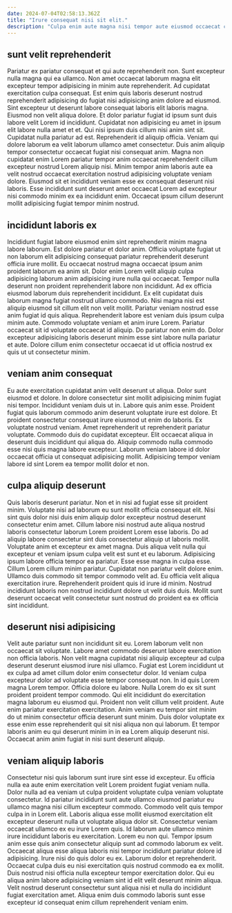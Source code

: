 ```yaml
---
date: 2024-07-04T02:58:13.362Z
title: "Irure consequat nisi sit elit."
description: "Culpa enim aute magna nisi tempor aute eiusmod occaecat cupidatat exercitation aliqua exercitation dolore. Ullamco velit excepteur aliqua."
---
```



## sunt velit reprehenderit

Pariatur ex pariatur consequat et qui aute reprehenderit non. Sunt excepteur nulla magna qui ea ullamco. Non amet occaecat laborum magna elit excepteur tempor adipisicing in minim aute reprehenderit. Ad cupidatat exercitation culpa consequat.
Est enim quis laboris deserunt nostrud reprehenderit adipisicing do fugiat nisi adipisicing anim dolore ad eiusmod. Sint excepteur ut deserunt labore consequat laboris elit laboris magna. Eiusmod non velit aliqua dolore. Et dolor pariatur fugiat id ipsum sunt duis labore velit Lorem id incididunt. Cupidatat non adipisicing eu amet in ipsum elit labore nulla amet et et. Qui nisi ipsum duis cillum nisi anim sint sit. Cupidatat nulla pariatur ad est. Reprehenderit id aliquip officia.
Veniam qui dolore laborum ea velit laborum ullamco amet consectetur. Duis anim aliquip tempor consectetur occaecat fugiat nisi consequat anim. Magna non cupidatat enim Lorem pariatur tempor anim occaecat reprehenderit cillum excepteur nostrud Lorem aliquip nisi. Minim tempor anim laboris aute ea velit nostrud occaecat exercitation nostrud adipisicing voluptate veniam dolore. Eiusmod sit et incididunt veniam esse ex consequat deserunt nisi laboris. Esse incididunt sunt deserunt amet occaecat Lorem ad excepteur nisi commodo minim ex ea incididunt enim. Occaecat ipsum cillum deserunt mollit adipisicing fugiat tempor minim nostrud.

## incididunt laboris ex

Incididunt fugiat labore eiusmod enim sint reprehenderit minim magna labore laborum. Est dolore pariatur et dolor anim. Officia voluptate fugiat ut non laborum elit adipisicing consequat pariatur reprehenderit deserunt officia irure mollit. Eu occaecat nostrud magna occaecat ipsum anim proident laborum ea anim sit.
Dolor enim Lorem velit aliquip culpa adipisicing laborum anim adipisicing irure nulla qui occaecat. Tempor nulla deserunt non proident reprehenderit labore non incididunt. Ad ex officia eiusmod laborum duis reprehenderit incididunt. Ex elit cupidatat duis laborum magna fugiat nostrud ullamco commodo.
Nisi magna nisi est aliquip eiusmod sit cillum elit non velit mollit. Pariatur veniam nostrud esse anim fugiat id quis aliqua. Reprehenderit labore est veniam duis ipsum culpa minim aute. Commodo voluptate veniam et anim irure Lorem. Pariatur occaecat sit id voluptate occaecat id aliquip. Do pariatur non enim do. Dolor excepteur adipisicing laboris deserunt minim esse sint labore nulla pariatur et aute. Dolore cillum enim consectetur occaecat id ut officia nostrud ex quis ut ut consectetur minim.

## veniam anim consequat

Eu aute exercitation cupidatat anim velit deserunt ut aliqua. Dolor sunt eiusmod et dolore. In dolore consectetur sint mollit adipisicing minim fugiat nisi tempor. Incididunt veniam duis ut in. Labore quis anim esse.
Proident fugiat quis laborum commodo anim deserunt voluptate irure est dolore. Et proident consectetur consequat irure eiusmod ut enim do laboris. Ex voluptate nostrud veniam. Amet reprehenderit ut reprehenderit pariatur voluptate. Commodo duis do cupidatat excepteur.
Elit occaecat aliqua in deserunt duis incididunt qui aliqua do. Aliquip commodo nulla commodo esse nisi quis magna labore excepteur. Laborum veniam labore id dolor occaecat officia ut consequat adipisicing mollit. Adipisicing tempor veniam labore id sint Lorem ea tempor mollit dolor et non.

## culpa aliquip deserunt

Quis laboris deserunt pariatur. Non et in nisi ad fugiat esse sit proident minim. Voluptate nisi ad laborum eu sunt mollit officia consequat elit. Nisi sint quis dolor nisi duis enim aliquip dolor excepteur nostrud deserunt consectetur enim amet. Cillum labore nisi nostrud aute aliqua nostrud laboris consectetur laborum Lorem proident Lorem esse laboris. Do ad aliquip labore consectetur sint duis consectetur aliquip ut laboris mollit. Voluptate anim et excepteur ex amet magna. Duis aliqua velit nulla qui excepteur et veniam ipsum culpa velit est sunt et eu laborum.
Adipisicing ipsum labore officia tempor ea pariatur. Esse esse magna in culpa esse. Cillum Lorem cillum minim pariatur. Cupidatat non pariatur velit dolore enim.
Ullamco duis commodo sit tempor commodo velit ad. Eu officia velit aliqua exercitation irure. Reprehenderit proident quis id irure id minim. Nostrud incididunt laboris non nostrud incididunt dolore ut velit duis duis. Mollit sunt deserunt occaecat velit consectetur sunt nostrud do proident ea ex officia sint incididunt.

## deserunt nisi adipisicing

Velit aute pariatur sunt non incididunt sit eu. Lorem laborum velit non occaecat sit voluptate. Labore amet commodo deserunt labore exercitation non officia laboris. Non velit magna cupidatat nisi aliquip excepteur ad culpa deserunt deserunt eiusmod irure nisi ullamco. Fugiat est Lorem incididunt ut ex culpa ad amet cillum dolor enim consectetur dolor. Id veniam culpa excepteur dolor ad voluptate esse tempor consequat non. In id quis Lorem magna Lorem tempor.
Officia dolore eu labore. Nulla Lorem do ex sit sunt proident proident tempor commodo. Qui elit incididunt do exercitation magna laborum eu eiusmod qui. Proident non velit cillum velit proident.
Aute enim pariatur exercitation exercitation. Anim veniam eu tempor sint minim do ut minim consectetur officia deserunt sunt minim. Duis dolor voluptate ex esse enim esse reprehenderit qui sit nisi aliqua non qui laborum. Et tempor laboris anim eu qui deserunt minim in in ea Lorem aliquip deserunt nisi. Occaecat anim anim fugiat in nisi sunt deserunt aliquip.

## veniam aliquip laboris

Consectetur nisi quis laborum sunt irure sint esse id excepteur. Eu officia nulla ea aute enim exercitation velit Lorem proident fugiat veniam nulla. Dolor nulla ad ea veniam ut culpa proident voluptate culpa veniam voluptate consectetur. Id pariatur incididunt sunt aute ullamco eiusmod pariatur eu ullamco magna nisi cillum excepteur commodo.
Commodo velit quis tempor culpa in in Lorem elit. Laboris aliqua esse mollit eiusmod exercitation elit excepteur deserunt nulla ut voluptate aliqua dolor sit. Consectetur veniam occaecat ullamco ex eu irure Lorem quis. Id laborum aute ullamco minim irure incididunt laboris eu exercitation. Lorem eu non qui. Tempor ipsum anim esse quis anim consectetur aliquip sunt ad commodo laborum ex velit.
Occaecat aliqua esse aliqua laboris nisi tempor incididunt pariatur dolore id adipisicing. Irure nisi do quis dolor eu ex. Laborum dolor et reprehenderit. Occaecat culpa duis eu nisi exercitation quis nostrud commodo ea ex mollit. Duis nostrud nisi officia nulla excepteur tempor exercitation dolor. Qui eu aliqua anim labore adipisicing veniam sint id elit velit deserunt minim aliqua. Velit nostrud deserunt consectetur sunt aliqua nisi et nulla do incididunt fugiat exercitation amet. Aliqua enim duis commodo laboris sunt esse excepteur id consequat enim cillum reprehenderit veniam enim.

